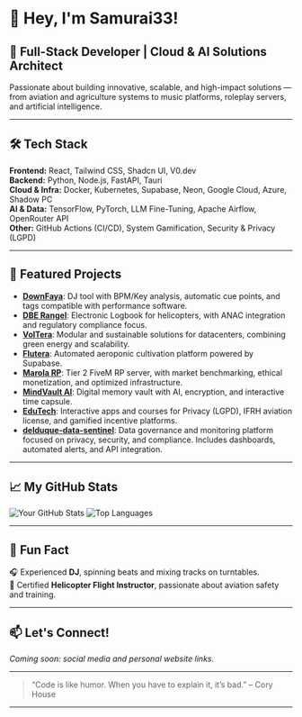 # 👋 Hey, I'm Samurai33!

## 🚀 Full-Stack Developer | Cloud & AI Solutions Architect

Passionate about building innovative, scalable, and high-impact solutions — from aviation and agriculture systems to music platforms, roleplay servers, and artificial intelligence.

---

## 🛠️ Tech Stack

**Frontend:** React, Tailwind CSS, Shadcn UI, V0.dev  
**Backend:** Python, Node.js, FastAPI, Tauri  
**Cloud & Infra:** Docker, Kubernetes, Supabase, Neon, Google Cloud, Azure, Shadow PC  
**AI & Data:** TensorFlow, PyTorch, LLM Fine-Tuning, Apache Airflow, OpenRouter API  
**Other:** GitHub Actions (CI/CD), System Gamification, Security & Privacy (LGPD)

---

## 🌟 Featured Projects

- [**DownFaya**](https://github.com/Samurai33/downfaya): DJ tool with BPM/Key analysis, automatic cue points, and tags compatible with performance software.
- [**DBE Rangel**](https://github.com/Samurai33/dbe-rangel): Electronic Logbook for helicopters, with ANAC integration and regulatory compliance focus.
- [**VolTera**](https://github.com/Samurai33/voltera): Modular and sustainable solutions for datacenters, combining green energy and scalability.
- [**Flutera**](https://github.com/Samurai33/flutera): Automated aeroponic cultivation platform powered by Supabase.
- [**Marola RP**](https://github.com/Samurai33/marola-rp): Tier 2 FiveM RP server, with market benchmarking, ethical monetization, and optimized infrastructure.
- [**MindVault AI**](https://github.com/Samurai33/mindvault-ai): Digital memory vault with AI, encryption, and interactive time capsule.
- [**EduTech**](https://github.com/Samurai33/edutech): Interactive apps and courses for Privacy (LGPD), IFRH aviation license, and gamified incentive platforms.
- [**delduque-data-sentinel**](https://github.com/Samurai33/delduque-data-sentinel): Data governance and monitoring platform focused on privacy, security, and compliance. Includes dashboards, automated alerts, and API integration.

---

## 📈 My GitHub Stats

![Your GitHub Stats](https://github-readme-stats.vercel.app/api?username=Samurai33&show_icons=true&theme=radical)
![Top Languages](https://github-readme-stats.vercel.app/api/top-langs/?username=Samurai33&layout=compact&theme=radical)

---

## 🧠 Fun Fact

🎧 Experienced **DJ**, spinning beats and mixing tracks on turntables.  
🚁 Certified **Helicopter Flight Instructor**, passionate about aviation safety and training.

---

## 📫 Let's Connect!

*Coming soon: social media and personal website links.*

---

> “Code is like humor. When you have to explain it, it’s bad.” – Cory House

---
